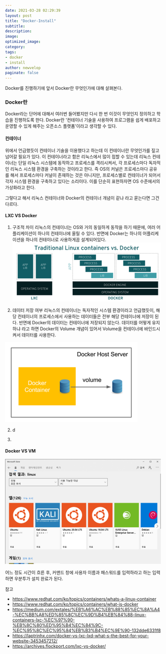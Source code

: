 ```yaml
---
date: 2021-03-28 02:29:39
layout: post
title: "Docker-Install"
subtitle:
description:
image:
optimized_image:
category:
tags:
- docker
- install
author: newvelop
paginate: false
---
```

Docker를 진행하기에 앞서 Docker란 무엇인가에 대해 살펴본다.

### Docker란
Docker라는 단어에 대해서 여러번 들어봤지만 다시 한 번 이것이 무엇인지 정의하고 학습을 진행하도록 한다. Docker란 '컨테이너 기술을 사용하여 프로그램을 쉽게 배포하고 운영할 수 있게 해주는 오픈소스 플랫폼'이라고 생각할 수 있다.

#### 컨테이너
위에서 언급했듯이 컨테이너 기술을 이용했다고 하는데 이 컨테이너란 무엇인가를 짚고 넘어갈 필요가 있다. 이 컨테이너라고 함은 리눅스에서 많이 접할 수 있는데 리눅스 컨테이너는 단일 리눅스 시스템에 동작하고 프로세스를 격리시켜서, 각 프로세스마다 독자적인 리눅스 시스템 환경을 구축하는 것이라고 한다. 즉 OS의 커널은 프로세스마다 공유를 해서 프로세스마다 커널이 존재하는 것은 아니지만, 프로세스별로 컨테이너가 되어서 각자 시스템 환경을 구축하고 있다는 소리이다. 이를 단순히 표현하자면 OS 수준에서의 가상화라고 한다.

그렇다고 해서 리눅스 컨테이너와 Docker의 컨테이너 개념이 같냐 라고 묻는다면 그건 다르다.

#### LXC VS Docker
1. 구조적 차이
  리눅스의 컨테이너는 OS와 거의 동일하게 동작을 하기 때문에, 여러 어플리케이션이 하나의 컨테이너에 올릴 수 있다. 반면에 Docker는 하나의 어플리케이션을 하나의 컨테이너로 사용하게끔 설계되어있다. 
  ![screensh](../assets/img/2021-03-28-Docker---Concept/lxc_vs_docker.png)

2. 데이터 저장 여부
  리눅스의 컨테이너는 독자적인 시스템 환경이라고 언급했듯이, 해당 컨테이너의 프로세스에서 사용하는 데이터들은 전부 해당 컨테이너에 저장이 된다. 반면에 Docker의 데이터는 컨테이너에 저장되지 않는다. 데이터를 어떻게 유지하냐 라고 하면 Docker의 Volume 개념이 있어서 Volume을 컨테이너에 바인드시켜서 데이터를 사용한다.

  ![screensh](../assets/img/2021-03-28-Docker---Concept/Docker-volume.png)
   
2. d

3. 


#### Docker VS VM



![screensh](../assets/img/2020-12-21-docker---install/Microsoft-Store.png)

어느 정도 시간이 흐른 후, 커맨드 창에 사용자 이름과 패스워드를 입력하라고 하는 입력하면 우분투가 설치 완료가 된다.


참고
- https://www.redhat.com/ko/topics/containers/whats-a-linux-container
- https://www.redhat.com/ko/topics/containers/what-is-docker
- https://medium.com/extales/%EB%A6%AC%EB%88%85%EC%8A%A4-%EC%BB%A8%ED%85%8C%EC%9D%B4%EB%84%88-linux-containers-lxc-%EC%97%90-%EB%8C%80%ED%95%B4%EC%84%9C-%EC%95%8C%EC%95%84%EB%B3%B4%EC%9E%90-132dde6331f8
- https://laptrinhx.com/docker-vs-lxc-lxd-what-s-the-best-for-your-website-3453457212/
- https://archives.flockport.com/lxc-vs-docker/